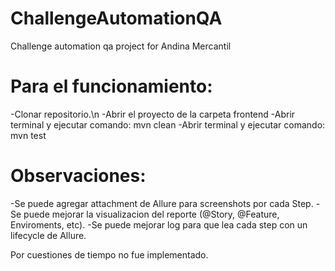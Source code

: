 # ChallengeAutomationQA
Challenge automation qa project for Andina Mercantil

# Para el funcionamiento:
-Clonar repositorio.\n
-Abrir el proyecto de la carpeta frontend
-Abrir terminal y ejecutar comando: mvn clean
-Abrir terminal y ejecutar comando: mvn test

# Observaciones:
-Se puede agregar attachment de Allure para screenshots por cada Step.
-Se puede mejorar la visualizacion del reporte (@Story, @Feature, Enviroments, etc).
-Se puede mejorar log para que lea cada step con un lifecycle de Allure.

Por cuestiones de tiempo no fue implementado.
